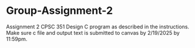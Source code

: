 # Group-Assignment-2
Assignment 2 CPSC 351
Design C program as described in the instructions.
Make sure c file and output text is submitted to canvas by 2/19/2025 by 11:59pm.
